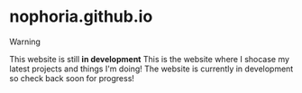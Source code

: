 # nophoria.github.io
>[!warning]
>This website is still **in development**
This is the website where I shocase my latest projects and things I'm doing! The website is currently in development so check back soon for progress!
